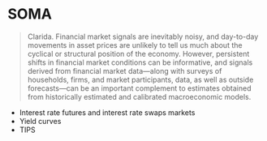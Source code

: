 # SOMA
> Clarida. Financial market signals are inevitably noisy, and day-to-day movements in asset prices are unlikely to tell us much about the cyclical or structural position of the economy. However, persistent shifts in financial market conditions can be informative, and signals derived from financial market data—along with surveys of households, firms, and market participants, data, as well as outside forecasts—can be an important complement to estimates obtained from historically estimated and calibrated macroeconomic models.
 - Interest rate futures and interest rate swaps markets
 - Yield curves
 - TIPS

